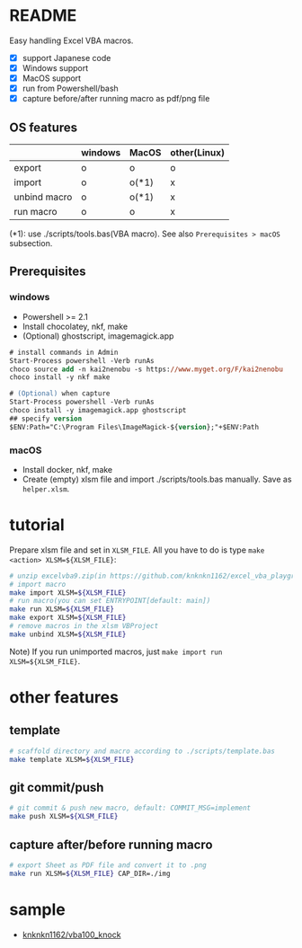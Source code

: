 # README

Easy handling Excel VBA macros.

+ [x] support Japanese code
+ [x] Windows support
+ [x] MacOS support
+ [x] run from Powershell/bash
+ [x] capture before/after running macro as pdf/png file

## OS features

||windows|MacOS|other(Linux)|
|---|---|---|---|
|export|o|o|o|
|import|o|o(\*1)|x|
|unbind macro|o|o(\*1)|x|
|run macro|o|o|x|

(\*1): use ./scripts/tools.bas(VBA macro). See also `Prerequisites > macOS` subsection.

## Prerequisites

### windows

+ Powershell >= 2.1
+ Install chocolatey, nkf, make
+ (Optional) ghostscript, imagemagick.app

```ps
# install commands in Admin
Start-Process powershell -Verb runAs
choco source add -n kai2nenobu -s https://www.myget.org/F/kai2nenobu
choco install -y nkf make

# (Optional) when capture
Start-Process powershell -Verb runAs
choco install -y imagemagick.app ghostscript
## specify version
$ENV:Path="C:\Program Files\ImageMagick-${version};"+$ENV:Path
```

### macOS

+ Install docker, nkf, make
+ Create (empty) xlsm file and import ./scripts/tools.bas manually. Save as `helper.xlsm`.

# tutorial

Prepare xlsm file and set in `XLSM_FILE`. All you have to do is type `make <action> XLSM=${XLSM_FILE}`:

```sh
# unzip excelvba9.zip(in https://github.com/knknkn1162/excel_vba_playground/releases)
# import macro
make import XLSM=${XLSM_FILE}
# run macro(you can set ENTRYPOINT[default: main])
make run XLSM=${XLSM_FILE}
make export XLSM=${XLSM_FILE}
# remove macros in the xlsm VBProject
make unbind XLSM=${XLSM_FILE}
```

Note) If you run unimported macros, just `make import run XLSM=${XLSM_FILE}`.

# other features

## template

```sh
# scaffold directory and macro according to ./scripts/template.bas
make template XLSM=${XLSM_FILE}
```

## git commit/push

```sh
# git commit & push new macro, default: COMMIT_MSG=implement
make push XLSM=${XLSM_FILE}
```

## capture after/before running macro

```sh
# export Sheet as PDF file and convert it to .png
make run XLSM=${XLSM_FILE} CAP_DIR=./img
```

# sample

+ [knknkn1162/vba100_knock](https://github.com/knknkn1162/vba100_knock)
